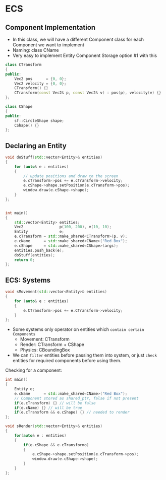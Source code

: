 # ECS

## Component Implementation

-   In this class, we will have a different Component class for each Component we want to implement
-   Naming: class CName
-   Very easy to implement Entity Component Storage option #1 with this

```cpp
class CTransform
{
public:
    Vec2 pos      = {0, 0};
    Vec2 velocity = {0, 0};
    CTransform() {}
    CTransform(const Vec2& p, const Vec2& v) : pos(p), velocity(v) {}
};

class CShape
{
public:
    sf::CircleShape shape;
    CShape() {}
};
```

## Declaring an Entity

```cpp
void doStuff(std::vector<Entity>& entities)
{
    for (auto& e : entities)
    {
        // update positions and draw to the screen
        e.cTransform->pos += e.cTransform->velocity;
        e.cShape->shape.setPosition(e.cTransform->pos);
        window.draw(e.cShape->shape);
    }
};


int main()
{
    std::vector<Entity> entities;
    Vec2                p(100, 200), v(10, 10);
    Entity              e;
    e.cTransform = std::make_shared<CTransform>(p, v);
    e.cName      = std::make_shared<CName>("Red Box");
    e.cShape     = std::make_shared<CShape>(args);
    entities.push_back(e);
    doStuff(entities);
    return 0;
};
```

## ECS: Systems

```cpp
void sMovement(std::vector<Entity>& entities)
{
    for (auto& e : entities)
    {
        e.CTransform->pos += e.CTransform->velocity;
    }
};
```

-   Some systems only operator on entities which `contain certain Components`
    -   Movement: CTransform
    -   Render: CTransform + CShape
    -   Physics: CBoundingBox
-   We can `filter` entities before passing them into system, or just `check` entities for required components before using them.

Checking for a component:

```cpp
int main()
{
    Entity e;
    e.cName      = std::make_shared<CName>("Red Box");
    // Component stored as shared_ptr, false if not present
    if(e.cTransform) {} // will be false
    if(e.cName) {} // will be true
    if(e.cTransform && e.cShape) {} // needed to render
};

void sRender(std::vector<Entity>& entities)
{
    for(auto& e : entities)
    {
        if(e.cShape && e.cTransformo)
        {
            e.cShape->shape.setPosition(e.cTransform->pos);
            window.draw(e.cShape->shape);
        }
    }
};
```
